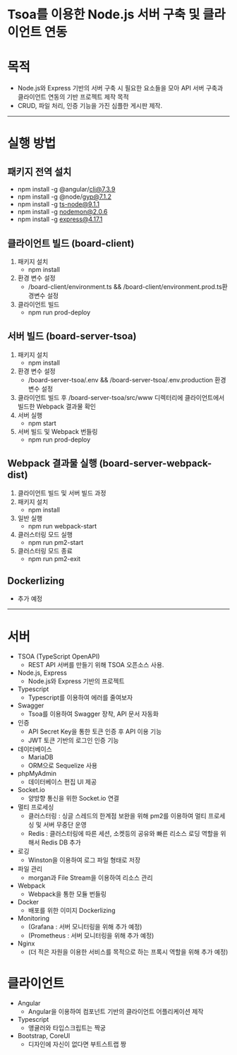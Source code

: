 # Tsoa를 이용한 Node.js 서버 구축 및 클라이언트 연동

# 목적
- Node.js와 Express 기반의 서버 구축 시 필요한 요소들을 모아 API 서버 구축과 클라이언트 연동의 기반 프로젝트 제작 목적
- CRUD, 파일 처리, 인증 기능을 가진 심플한 게시판 제작.

-----

# 실행 방법

## 패키지 전역 설치
+ npm install -g @angular/cli@7.3.9
+ npm install -g @node/gyp@7.1.2
+ npm install -g ts-node@9.1.1
+ npm install -g nodemon@2.0.6
+ npm install -g express@4.17.1

## 클라이언트 빌드 (board-client)
1. 패키지 설치
    - npm install
2. 환경 변수 설정
    - /board-client/environment.ts && /board-client/environment.prod.ts환경변수 설정
3. 클라이언트 빌드
    - npm run prod-deploy

## 서버 빌드 (board-server-tsoa)
1. 패키지 설치
    - npm install
2. 환경 변수 설정
    - /board-server-tsoa/.env && /board-server-tsoa/.env.production 환경변수 설정
3. 클라이언트 빌드 후 /board-server-tsoa/src/www 디렉터리에 클라이언트에서 빌드한 Webpack 결과물 확인
4. 서버 실행
    - npm start
5. 서버 빌드 및 Webpack 번들링
    - npm run prod-deploy

## Webpack 결과물 실행 (board-server-webpack-dist)
1. 클라이언트 빌드 및 서버 빌드 과정
2. 패키지 설치
    - npm install
3. 일반 실행
    - npm run webpack-start
4. 클러스터링 모드 실행
    - npm run pm2-start
5. 클러스터링 모드 종료
    - npm run pm2-exit

## Dockerlizing
- 추가 예정

-----



# 서버
- TSOA (TypeScript OpenAPI) 
    * REST API 서버를 만들기 위해 TSOA 오픈소스 사용.
- Node.js, Express
    * Node.js와 Express 기반의 프로젝트
- Typescript
    * Typescript를 이용하여 에러를 줄여보자
- Swagger 
    * Tsoa를 이용하여 Swagger 장착, API 문서 자동화
- 인증
    * API Secret Key을 통한 토큰 인증 후 API 이용 기능
    * JWT 토큰 기반의 로그인 인증 기능
- 데이터베이스
    * MariaDB
    * ORM으로 Sequelize 사용
- phpMyAdmin
    * 데이터베이스 편집 UI 제공
- Socket.io
    * 양방향 통신을 위한 Socket.io 연결
- 멀티 프로세싱
    * 클러스터링 : 싱글 스레드의 한계점 보완을 위해 pm2를 이용하여 멀티 프로세싱 및 서버 무중단 운영
    * Redis : 클러스터링에 따른 세션, 소켓등의 공유와 빠른 리소스 로딩 역할을 위해서 Redis DB 추가
- 로깅
    * Winston을 이용하여 로그 파일 형태로 저장
- 파일 관리
    * morgan과 File Stream을 이용하여 리소스 관리
- Webpack
    * Webpack을 통한 모듈 번들링
- Docker
    * 배포를 위한 이미지 Dockerlizing
- Monitoring
    * (Grafana : 서버 모니터링을 위해 추가 예정)
    * (Prometheus : 서버 모니터링을 위해 추가 예정)
- Nginx
    * (더 적은 자원을 이용한 서비스를 목적으로 하는 프록시 역할을 위해 추가 예정)

# 클라이언트
- Angular
    * Angular을 이용하여 컴포넌트 기반의 클라이언트 어플리케이션 제작
- Typescript
    * 앵귤러와 타입스크립트는 짝궁
- Bootstrap, CoreUI
    * 디자인에 자신이 없다면 부트스트랩 짱